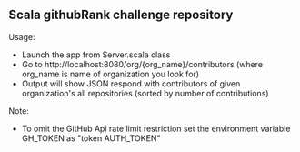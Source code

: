 ## Scala githubRank challenge repository

Usage:
- Launch the app from Server.scala class
- Go to http://localhost:8080/org/{org_name}/contributors (where org_name is name of organization you look for)
- Output will show JSON respond with contributors of given organization's all repositories (sorted by number of contributions)

Note:
- To omit the GitHub Api rate limit restriction set the environment variable GH_TOKEN as "token AUTH_TOKEN"